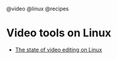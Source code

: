 @video
@linux
@recipes

# Video tools on Linux

* [The state of video editing on Linux](http://txt.arboreus.com/2013/06/05/the-state-of-video-editing-on-linux.html)
